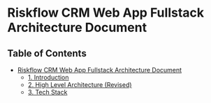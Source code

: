 # Riskflow CRM Web App Fullstack Architecture Document

## Table of Contents

- [Riskflow CRM Web App Fullstack Architecture Document](#table-of-contents)
  - [1. Introduction](#1-introduction)
  - [2. High Level Architecture (Revised)](#2-high-level-architecture-revised)
  - [3. Tech Stack](#3-tech-stack)
